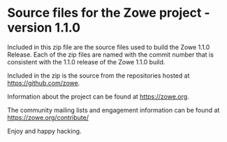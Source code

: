 # Source files for the Zowe project - version 1.1.0

Included in this zip file are the source files used to build the Zowe 1.1.0 Release.
Each of the zip files are named with the commit number that is consistent with the 1.1.0
release of the Zowe 1.1.0 build.

Included in the zip is the source from the repositories hosted at https://github.com/zowe.

Information about the project can be found at https://zowe.org.

The community mailing lists and engagement information can be found at https://zowe.org/contribute/

Enjoy and happy hacking.